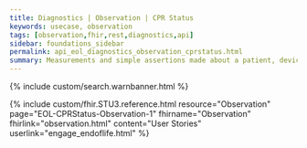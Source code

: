 ```yaml
---
title: Diagnostics | Observation | CPR Status
keywords: usecase, observation
tags: [observation,fhir,rest,diagnostics,api]
sidebar: foundations_sidebar
permalink: api_eol_diagnostics_observation_cprstatus.html
summary: Measurements and simple assertions made about a patient, device or other subject.
---
```


{% include custom/search.warnbanner.html %}

{% include custom/fhir.STU3.reference.html resource="Observation" page="EOL-CPRStatus-Observation-1" fhirname="Observation" fhirlink="observation.html" content="User Stories" userlink="engage_endoflife.html" %}
